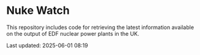 # Nuke Watch

This repository includes code for retrieving the latest information available on the output of EDF nuclear power plants in the UK.

Last updated: 2025-06-01 08:19